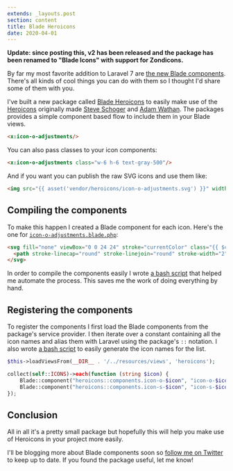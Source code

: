 ```yaml
---
extends: _layouts.post
section: content
title: Blade Heroicons
date: 2020-04-01
---
```

**Update: since posting this, v2 has been released and the package has been renamed to "Blade Icons" with support for Zondicons.**

By far my most favorite addition to Laravel 7 are [the new Blade components](https://laravel.com/docs/7.x/blade#components). There's all kinds of cool things you can do with them so I thought I'd share some of them with you.

I've built a new package called [Blade Heroicons](https://github.com/driesvints/blade-heroicons) to easily make use of the [Heroicons](https://github.com/refactoringui/heroicons) originally made [Steve Schoger](https://twitter.com/steveschoger) and [Adam Wathan](https://twitter.com/adamwathan). The packages provides a simple component based flow to include them in your Blade views.

```html
<x:icon-o-adjustments/>
```

You can also pass classes to your icon components:

```html
<x:icon-o-adjustments class="w-6 h-6 text-gray-500"/>
```

And if you want you can publish the raw SVG icons and use them like:

```html
<img src="{{ asset('vendor/heroicons/icon-o-adjustments.svg') }}" width="10" height="10"/>
```

## Compiling the components

To make this happen I created a Blade component for each icon. Here's the one for [`icon-o-adjustments.blade.php`](https://github.com/driesvints/blade-heroicons/blob/master/resources/views/components/icon-o-adjustments.blade.php):

```html
<svg fill="none" viewBox="0 0 24 24" stroke="currentColor" class="{{ $class ?? null }}">
  <path stroke-linecap="round" stroke-linejoin="round" stroke-width="2" d="M12 6V4m0 2a2 2 0 100 4m0-4a2 2 0 110 4m-6 8a2 2 0 100-4m0 4a2 2 0 110-4m0 4v2m0-6V4m6 6v10m6-2a2 2 0 100-4m0 4a2 2 0 110-4m0 4v2m0-6V4"/>
</svg>
```

In order to compile the components easily I wrote [a bash script](https://github.com/driesvints/blade-heroicons/blob/master/bin/compile.sh) that helped me automate the process. This saves me the work of doing everything by hand.

## Registering the components

To register the components I first load the Blade components from the package's service provider. I then iterate over a constant containing all the icon names and alias them with Laravel using the package's `::` notation. I also wrote [a bash script](https://github.com/driesvints/blade-heroicons/blob/master/bin/list.sh) to easily generate the icon names for the list.

```php
$this->loadViewsFrom(__DIR__ . '/../resources/views', 'heroicons');

collect(self::ICONS)->each(function (string $icon) {
    Blade::component("heroicons::components.icon-o-$icon", "icon-o-$icon");
    Blade::component("heroicons::components.icon-s-$icon", "icon-s-$icon");
});
```

## Conclusion

All in all it's a pretty small package but hopefully this will help you make use of Heroicons in your project more easily.

I'll be blogging more about Blade components soon so [follow me on Twitter](https://twitter.com/driesvints) to keep up to date. If you found the package useful, let me know!
